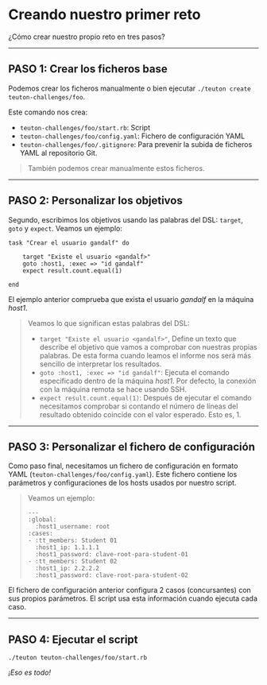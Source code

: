 
# Creando nuestro primer reto

¿Cómo crear nuestro propio reto en tres pasos?

---

## PASO 1: Crear los ficheros base

Podemos crear los ficheros manualmente o bien ejecutar `./teuton create teuton-challenges/foo`.

Este comando nos crea:
* `teuton-challenges/foo/start.rb`: Script
* `teuton-challenges/foo/config.yaml`: Fichero de configuración YAML
* `teuton-challenges/foo/.gitignore`: Para prevenir la subida de ficheros YAML al repositorio Git.

> También podemos crear manualmente estos ficheros.

---

## PASO 2: Personalizar los objetivos

Segundo, escribimos los objetivos usando las palabras del DSL:
`target`, `goto` y `expect`. Veamos un ejemplo:

```
task "Crear el usuario gandalf" do

	target "Existe el usuario <gandalf>"
	goto :host1, :exec => "id gandalf"
	expect result.count.equal(1)

end
```

El ejemplo anterior comprueba que exista el usuario *gandalf* en la máquina *host1*.

> Veamos lo que significan estas palabras del DSL:
> * `target "Existe el usuario <gandalf>"`, Define un texto que describe el objetivo que vamos a comprobar con nuestras propias palabras. De esta forma cuando leamos el informe nos será más sencillo de interpretar los resultados.
> * `goto :host1, :exec => "id gandalf"`: Ejecuta el comando especificado
dentro de la máquina *host1*. Por defecto, la conexión con la máquina remota se hace usando SSH.
> * `expect result.count.equal(1)`: Después de ejecutar el comando necesitamos comprobar si contando el número de líneas del resultado obtenido coincide con el valor esperado. Esto es, 1.

---

## PASO 3: Personalizar el fichero de configuración

Como paso final, necesitamos un fichero de configuración en formato YAML
(`teuton-challenges/foo/config.yaml`). Este fichero contiene los parámetros y configuraciones de los hosts usados por nuestro script.

> Veamos un ejemplo:
>
> ```
> ---
> :global:
>   :host1_username: root
> :cases:
> - :tt_members: Student 01
>   :host1_ip: 1.1.1.1
>   :host1_password: clave-root-para-student-01
> - :tt_members: Student 02
>   :host1_ip: 2.2.2.2
>   :host1_password: clave-root-para-student-02
> ```

El fichero de configuración anterior configura 2 casos (concursantes)
con sus propios parámetros. El script usa esta información cuando ejecuta cada caso.

---

## PASO 4: Ejecutar el script

`./teuton teuton-challenges/foo/start.rb`

_¡Eso es todo!_
